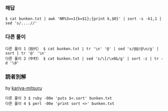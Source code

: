 ### 해답
```
$ cat bunken.txt | awk 'NR%3==1{k=$1};{print k,$0}' | sort -s -k1,1 | sed 's/....//'
```
### 다른 풀이
```
다른 풀이 1（田代） $ cat bunken.txt | tr '\n' '@' | sed 's/@@/@\n/g' | sort | tr '@' '\n'
다른 풀이 2（中村） $ cat bunken.txt | sed 's/\[/\x0&/g' | sort -z | tr -d '\0'
```

 ### 読者別解

 by [kariya-mitsuru](https://github.com/kariya-mitsuru)

```
다른 풀이 3 $ ruby -00e 'puts $<.sort' bunken.txt
다른 풀이 4 $ perl -00e 'print sort <>' bunken.txt
```

